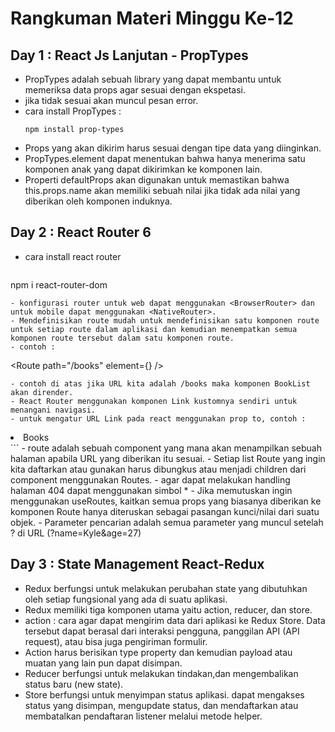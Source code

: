 # Rangkuman Materi Minggu Ke-12
## Day 1 : React Js Lanjutan - PropTypes
- PropTypes adalah sebuah library yang dapat membantu untuk memeriksa data props agar sesuai dengan ekspetasi.
- jika tidak sesuai akan muncul pesan error.
- cara install PropTypes :
  ```
  npm install prop-types
  ```
- Props yang akan dikirim harus sesuai dengan tipe data yang diinginkan.
- PropTypes.element dapat menentukan bahwa hanya menerima satu komponen anak yang dapat dikirimkan ke komponen lain.
- Properti defaultProps akan digunakan untuk memastikan bahwa this.props.name akan memiliki sebuah nilai jika tidak ada nilai yang diberikan oleh komponen induknya.

## Day 2 : React Router 6
- cara install react router
  ```
 npm i react-router-dom
 ```
- konfigurasi router untuk web dapat menggunakan <BrowserRouter> dan untuk mobile dapat menggunakan <NativeRouter>.
- Mendefinisikan route mudah untuk mendefinisikan satu komponen route untuk setiap route dalam aplikasi dan kemudian menempatkan semua komponen route tersebut dalam satu komponen route.
- contoh :
  ```
  <Route path="/books" element={<BookList />} />
  ```
- contoh di atas jika URL kita adalah /books maka komponen BookList akan dirender.
- React Router menggunakan komponen Link kustomnya sendiri untuk menangani navigasi.
- untuk mengatur URL Link pada react menggunakan prop to, contoh :
  ```
   <li><Link to="/books">Books</Link></li>
   ```
- route adalah sebuah component yang mana akan menampilkan sebuah halaman apabila URL yang diberikan itu sesuai.
- Setiap list Route yang ingin kita daftarkan atau gunakan harus dibungkus atau menjadi children dari component menggunakan Routes.
- agar dapat melakukan handling halaman 404 dapat menggunakan simbol *
- Jika memutuskan ingin menggunakan useRoutes, kaitkan semua props yang biasanya diberikan ke komponen Route hanya diteruskan sebagai pasangan kunci/nilai dari suatu objek.
- Parameter pencarian adalah semua parameter yang muncul setelah ? di URL (?name=Kyle&age=27)

## Day 3 : State Management React-Redux
- Redux berfungsi untuk melakukan perubahan state yang dibutuhkan oleh setiap fungsional yang ada di suatu aplikasi.
-  Redux memiliki tiga komponen utama yaitu action, reducer, dan store.
- action : cara agar dapat mengirim data dari aplikasi ke Redux Store. Data tersebut dapat berasal dari interaksi pengguna, panggilan API (API request), atau bisa juga pengiriman formulir. 
- Action harus berisikan type property dan kemudian payload atau muatan yang lain pun dapat disimpan.
- Reducer berfungsi untuk melakukan tindakan,dan mengembalikan status baru (new state).
- Store berfungsi untuk menyimpan status aplikasi. dapat mengakses status yang disimpan, mengupdate status, dan mendaftarkan atau membatalkan pendaftaran listener melalui metode helper.
